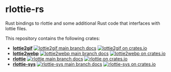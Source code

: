 # rlottie-rs

Rust bindings to rlottie and some additional Rust code that interfaces with lottie files.

This repository contains the following crates:

 - [**lottie2gif**](lottie2gif/README.md)
   [![lottie2gif main branch docs](https://img.shields.io/badge/docs-main-blue.svg)](https://msrd0.github.io/rlottie-rs/doc/lottie2gif/index.html)
   [![lottie2gif on crates.io](https://img.shields.io/crates/v/lottie2gif.svg)](https://crates.io/crates/lottie2gif)
 - [**lottie2webp**](lottie2webp/README.md)
   [![lottie2webp main branch docs](https://img.shields.io/badge/docs-main-blue.svg)](https://msrd0.github.io/rlottie-rs/doc/lottie2webp/index.html)
   [![lottie2webp on crates.io](https://img.shields.io/crates/v/lottie2webp.svg)](https://crates.io/crates/lottie2webp)
 - [**rlottie**](rlottie/README.md)
   [![rlottie main branch docs](https://img.shields.io/badge/docs-main-blue.svg)](https://msrd0.github.io/rlottie-rs/doc/rlottie/index.html)
   [![rlottie on crates.io](https://img.shields.io/crates/v/rlottie.svg)](https://crates.io/crates/rlottie)
 - [**rlottie-sys**](rlottie-sys/README.md)
   [![rlottie-sys main branch docs](https://img.shields.io/badge/docs-main-blue.svg)](https://msrd0.github.io/rlottie-rs/doc/rlottie-sys/index.html)
   [![rlottie-sys on crates.io](https://img.shields.io/crates/v/rlottie-sys.svg)](https://crates.io/crates/rlottie-sys)
